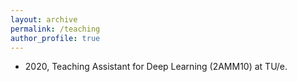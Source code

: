 ```yaml
---
layout: archive
permalink: /teaching
author_profile: true
---
```


* 2020, Teaching Assistant for Deep Learning (2AMM10) at TU/e.
